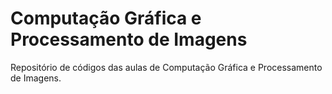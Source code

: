 # Computação Gráfica e Processamento de Imagens #
Repositório de códigos das aulas de Computação Gráfica e Processamento de Imagens.

